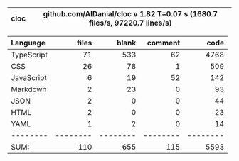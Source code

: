 
cloc|github.com/AlDanial/cloc v 1.82  T=0.07 s (1680.7 files/s, 97220.7 lines/s)
--- | ---

Language|files|blank|comment|code
:-------|-------:|-------:|-------:|-------:
TypeScript|71|533|62|4768
CSS|26|78|1|509
JavaScript|6|19|52|142
Markdown|2|23|0|93
JSON|2|0|0|44
HTML|2|0|0|23
YAML|1|2|0|14
--------|--------|--------|--------|--------
SUM:|110|655|115|5593
